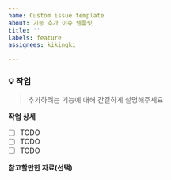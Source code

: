 ```yaml
---
name: Custom issue template
about: 기능 추가 이슈 템플릿
title: ''
labels: feature
assignees: kikingki

---
```


### 💡 작업
> 추가하려는 기능에 대해 간결하게 설명해주세요

**작업 상세**
- [ ] TODO
- [ ] TODO
- [ ] TODO

**참고할만한 자료(선택)**
